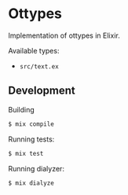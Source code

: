 # Ottypes

Implementation of ottypes in Elixir.


Available types:

* `src/text.ex`



## Development

Building

```bash
$ mix compile
```

Running tests:

```bash
$ mix test
```

Running dialyzer:

```bash
$ mix dialyze
```
